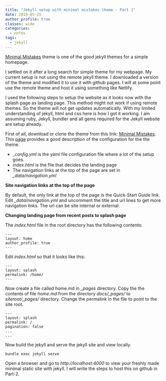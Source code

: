 ```yaml
---
title: "Jekyll setup with minimal mistakes theme - Part 1"
date: 2019-05-25
author_profile: true
classes: wide
categories:
  - notes
tags:
  - jekyll
---
```


[Minimal Mistakes][MinimalMistakes] theme is one of the good jekyll themes for a simple homepage.

I settled on it after a long search for simple theme for my webpage. My current setup is not using the remote jekyll theme. I downloaded a version of the theme and modified it to use it with github pages. I will at some point use the remote theme and host it using something like Netlify. 

I used the following steps to setup the website as it looks now with the splash page as landing page. This method might not work if using remote themes. So the theme will not get updates automatically. With my limited understanding of jekyll, html and css here is how I got it working. I am assuming ruby, Jekyll, bundler and all gems required for the Jekyll website are setup already. 

First of all, download or clone the theme from this link: [Minimal Mistakes][MinimalMistakes]. This [page][MMConfig] provides a good description of the configuration for the the theme.

- *_config.yml* is the yaml file configuration file where a lot of the setup goes. 
- *index.html* is the file that decides the landing page
- The navigation links at the top of the page are set in *_data/navigation.yml*

__Site navigation links at the top of the page__

By default, the only link at the top of the page is the Quick-Start Guide link. Edit *_data/navigation.yml* and uncomment the title and url lines to get more navigation links. The url can be site internal or external. 

__Changing landing page from recent posts to splash page__

The *index.html* file in the root directory has the following contents:
```
---
layout: home
author_profile: true
---
```
Edit *index.html* so that it looks like this:
```
---
layout: splash
permalink: /home/
---
```
Now create a file called home.md in *_pages* directory. Copy the the contents of file *home.md* from the directory *docs/_pages/* to *siteroot/_pages/* directory. Change the permalink in the file to point to the site root.

```
---
layout: splash
permalink: /
pagination: false
...
...
```
Now build the jekyll and serve the jekyll site and view locally.

```
bundle exec jekyll serve
```

Open a browser and go to *http://localhost:4000* to view your freshly made minimal static site with jekyll. I will write the steps to host this on github in Part-2.

[MinimalMistakes]: https://github.com/mmistakes/minimal-mistakes 
[MMConfig]:https://mmistakes.github.io/minimal-mistakes/docs/configuration/ 
